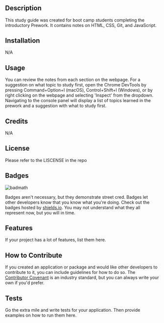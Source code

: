 # <Prework Study Guide Webpage>

## Description

This study guide was created for boot camp students completing the introductory Prework. It contains notes on HTML, CSS, Git, and JavaScript.

## Installation

N/A

## Usage

You can review the notes from each section on the webpage.
For a suggestion on what topic to study first, open the Chrome DevTools by pressing Command+Option+I (macOS), Control+Shift+I (Windows), or by right clicking on the webpage and selecting 'Inspect' from the dropdown. Navigating to the console panel will display a list of topics learned in the prework and a suggestion with what to study first.

## Credits

N/A

## License

Please refer to the LISCENSE in the repo

## Badges

![badmath](https://img.shields.io/github/languages/top/nielsenjared/badmath)

Badges aren't necessary, but they demonstrate street cred. Badges let other developers know that you know what you're doing. Check out the badges hosted by [shields.io](https://shields.io/). You may not understand what they all represent now, but you will in time.

## Features

If your project has a lot of features, list them here.

## How to Contribute

If you created an application or package and would like other developers to contribute to it, you can include guidelines for how to do so. The [Contributor Covenant](https://www.contributor-covenant.org/) is an industry standard, but you can always write your own if you'd prefer.

## Tests

Go the extra mile and write tests for your application. Then provide examples on how to run them here.
